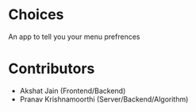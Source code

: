 # Choices

An app to tell you your menu prefrences

# Contributors
- Akshat Jain (Frontend/Backend)
- Pranav Krishnamoorthi (Server/Backend/Algorithm)

